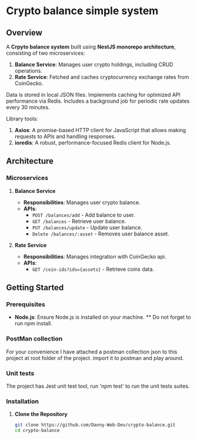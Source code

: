 # Crypto balance simple system

## Overview


A **Crpyto balance system** built using **NestJS monorepo architecture**, consisting of two microservices:

1. **Balance Service**: Manages user crypto holdings, including CRUD operations.
2. **Rate Service**: Fetched and caches cryptocurrency exchange rates from CoinGecko.

Data is stored in local JSON files.
   Implements caching for optimized API performance via Redis.
   Includes a background job for periodic rate updates every 30 minutes.

Library tools:

1. **Axios**: A promise-based HTTP client for JavaScript that allows making requests to APIs and handling responses.
2. **ioredis**: A robust, performance-focused Redis client for Node.js.

## Architecture



### Microservices

1. **Balance Service**

    - **Responsibilities**: Manages user crypto balance.
    - **APIs**:
        - `POST /balances/add` - Add balance to user.
        - `GET /balances` - Retrieve user balance.
        - `PUT /balances/update` - Update user balance.
        - `Delete /balances/:asset` - Removes user balance asset.

2. **Rate Service**

    - **Responsibilities**: Manages integration with CoinGecko api.
    - **APIs**:
        - `GET /coin-ids?ids={assets}` - Retrieve coins data.

## Getting Started

### Prerequisites

- **Node.js**: Ensure Node.js is installed on your machine. \*\* Do not forget to run npm install.

### PostMan collection

For your convenience I have attached a postman collection json to this project at root folder of the project. 
import it to postman and play around.

### Unit tests

The project has Jest unit test tool, run 'npm test' to run the unit tests suites.

### Installation

1. **Clone the Repository**

   ```bash
   git clone https://github.com/Danny-Web-Dev/crypto-balance.git
   cd crypto-balance
   ```
